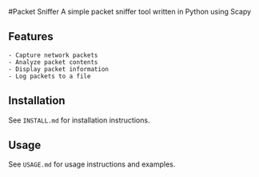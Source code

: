 #Packet Sniffer
A simple packet sniffer tool written in Python using Scapy

## Features
    - Capture network packets
    - Analyze packet contents
    - Display packet information
    - Log packets to a file

## Installation 
See `INSTALL.md` for installation instructions.

## Usage
See `USAGE.md` for usage instructions and examples.

